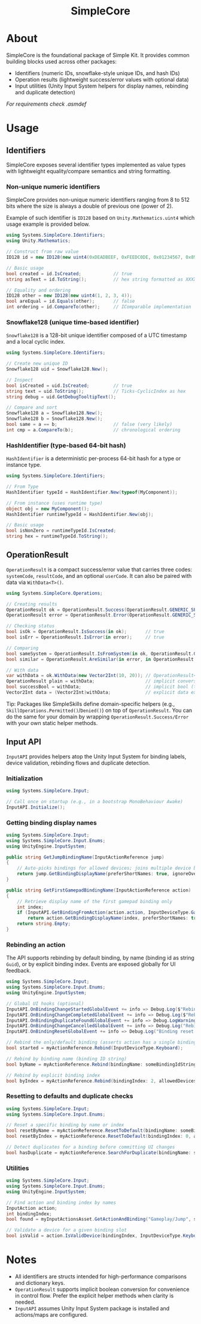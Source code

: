 <div align="center">
  <h1>SimpleCore</h1>
</div>

# About

SimpleCore is the foundational package of Simple Kit. It provides common building blocks used across other packages:

- Identifiers (numeric IDs, snowflake-style unique IDs, and hash IDs)
- Operation results (lightweight success/error values with optional data)
- Input utilities (Unity Input System helpers for display names, rebinding and duplicate detection)

*For requirements check .asmdef*

# Usage

## Identifiers

SimpleCore exposes several identifier types implemented as value types with lightweight equality/compare semantics and string formatting.

### Non-unique numeric identifiers

SimpleCore provides non-unique numeric identifiers ranging from 8 to 512 bits where the size is always a double of 
previous one (power of 2).

Example of such identifier is `ID128` based on `Unity.Mathematics.uint4` which usage example is provided below.

```csharp
using Systems.SimpleCore.Identifiers;
using Unity.Mathematics;

// Construct from raw value
ID128 id = new ID128(new uint4(0xDEADBEEF, 0xFEEDC0DE, 0x01234567, 0x89ABCDEF));

// Basic usage
bool created = id.IsCreated;            // true
string asText = id.ToString();          // hex string formatted as XXXX....-XXXX....

// Equality and ordering
ID128 other = new ID128(new uint4(1, 2, 3, 4));
bool areEqual = id.Equals(other);       // false
int ordering = id.CompareTo(other);     // IComparable implementation
```

### Snowflake128 (unique time-based identifier)

`Snowflake128` is a 128-bit unique identifier composed of a UTC timestamp and a local cyclic index.

```csharp
using Systems.SimpleCore.Identifiers;

// Create new unique ID
Snowflake128 uid = Snowflake128.New();

// Inspect
bool isCreated = uid.IsCreated;         // true
string text = uid.ToString();           // Ticks-CyclicIndex as hex
string debug = uid.GetDebugTooltipText();

// Compare and sort
Snowflake128 a = Snowflake128.New();
Snowflake128 b = Snowflake128.New();
bool same = a == b;                     // false (very likely)
int cmp = a.CompareTo(b);               // chronological ordering
```

### HashIdentifier (type-based 64-bit hash)

`HashIdentifier` is a deterministic per-process 64-bit hash for a type or instance type.

```csharp
using Systems.SimpleCore.Identifiers;

// From Type
HashIdentifier typeId = HashIdentifier.New(typeof(MyComponent));

// From instance (uses runtime type)
object obj = new MyComponent();
HashIdentifier runtimeTypeId = HashIdentifier.New(obj);

// Basic usage
bool isNonZero = runtimeTypeId.IsCreated;
string hex = runtimeTypeId.ToString();
```

## OperationResult

`OperationResult` is a compact success/error value that carries three codes: `systemCode`, `resultCode`, and an optional `userCode`. It can also be paired with data via `WithData<T>()`.

```csharp
using Systems.SimpleCore.Operations;

// Creating results
OperationResult ok = OperationResult.Success(OperationResult.GENERIC_SPACE, 0);
OperationResult error = OperationResult.Error(OperationResult.GENERIC_SPACE, OperationResult.ERROR_DENIED);

// Checking status
bool isOk = OperationResult.IsSuccess(in ok);       // true
bool isErr = OperationResult.IsError(in error);     // true

// Comparing
bool sameSystem = OperationResult.IsFromSystem(in ok, OperationResult.GENERIC_SPACE);
bool similar = OperationResult.AreSimilar(in error, in OperationResult.Error(OperationResult.GENERIC_SPACE, OperationResult.ERROR_DENIED));

// With data
var withData = ok.WithData(new Vector2Int(10, 20)); // OperationResult<Vector2Int>
OperationResult plain = withData;                   // implicit conversion
bool successBool = withData;                        // implicit bool (true when success)
Vector2Int data = (Vector2Int)withData;             // explicit data extraction
```

Tip: Packages like SimpleSkills define domain-specific helpers (e.g., `SkillOperations.Permitted()`/`Denied()`) on top of `OperationResult`. You can do the same for your domain by wrapping `OperationResult.Success/Error` with your own static helper methods.

## Input API

`InputAPI` provides helpers atop the Unity Input System for binding labels, device validation, rebinding flows and duplicate detection.

### Initialization

```csharp
using Systems.SimpleCore.Input;

// Call once on startup (e.g., in a bootstrap MonoBehaviour Awake)
InputAPI.Initialize();
```

### Getting binding display names

```csharp
using Systems.SimpleCore.Input;
using Systems.SimpleCore.Input.Enums;
using UnityEngine.InputSystem;

public string GetJumpBindingName(InputActionReference jump)
{
    // Auto-picks bindings for allowed devices; joins multiple device bindings with a separator
    return jump.GetBindingDisplayName(preferShortNames: true, ignoreOverrides: false, allowedDevices: InputDeviceType.All);
}

public string GetFirstGamepadBindingName(InputActionReference action)
{
    // Retrieve display name of the first gamepad binding only
    int index;
    if (InputAPI.GetBindingFromAction(action.action, InputDeviceType.Gamepad, ignoreOverrides: false, out index))
        return action.GetBindingDisplayName(index, preferShortNames: true, ignoreOverrides: false, allowedDevices: InputDeviceType.Gamepad);
    return string.Empty;
}
```

### Rebinding an action

The API supports rebinding by default binding, by name (binding id as string `Guid`), or by explicit binding index. Events are exposed globally for UI feedback.

```csharp
using Systems.SimpleCore.Input;
using Systems.SimpleCore.Input.Enums;
using UnityEngine.InputSystem;

// Global UI hooks (optional)
InputAPI.OnBindingChangeStartedGlobalEvent += info => Debug.Log($"Rebind started for {info.action.name}");
InputAPI.OnBindingChangeCompletedGlobalEvent += info => Debug.Log($"Rebind completed: {info.newEffectivePath}");
InputAPI.OnBindingDuplicateFoundGlobalEvent += info => Debug.LogWarning("Duplicate binding detected. Reverted.");
InputAPI.OnBindingChangeCancelledGlobalEvent += info => Debug.Log("Rebind cancelled");
InputAPI.OnBindingResetGlobalEvent += info => Debug.Log("Binding reset to default");

// Rebind the only/default binding (asserts action has a single binding)
bool started = myActionReference.Rebind(InputDeviceType.Keyboard);

// Rebind by binding name (binding ID string)
bool byName = myActionReference.Rebind(bindingName: someBindingIdString, allowedDevices: InputDeviceType.Gamepad);

// Rebind by explicit binding index
bool byIndex = myActionReference.Rebind(bindingIndex: 2, allowedDevices: InputDeviceType.Gamepad);
```

### Resetting to defaults and duplicate checks

```csharp
using Systems.SimpleCore.Input;
using Systems.SimpleCore.Input.Enums;

// Reset a specific binding by name or index
bool resetByName = myActionReference.ResetToDefault(bindingName: someBindingIdString, allowedDevices: InputDeviceType.All);
bool resetByIndex = myActionReference.ResetToDefault(bindingIndex: 0, allowedDevices: InputDeviceType.Keyboard);

// Detect duplicates for a binding before committing UI changes
bool hasDuplicate = myActionReference.SearchForDuplicate(bindingName: someBindingIdString, allCompositeParts: true);
```

### Utilities

```csharp
using Systems.SimpleCore.Input;
using Systems.SimpleCore.Input.Enums;
using UnityEngine.InputSystem;

// Find action and binding index by names
InputAction action;
int bindingIndex;
bool found = myInputActionsAsset.GetActionAndBinding("Gameplay/Jump", someBindingIdString, out action, out bindingIndex);

// Validate a device for a given binding slot
bool isValid = action.IsValidDevice(bindingIndex, InputDeviceType.Keyboard);
```

# Notes

- All identifiers are structs intended for high-performance comparisons and dictionary keys.
- `OperationResult` supports implicit boolean conversion for convenience in control flow. Prefer the explicit helper methods when clarity is needed.
- `InputAPI` assumes Unity Input System package is installed and actions/maps are configured.

